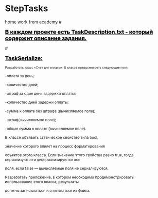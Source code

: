 # StepTasks
home work from academy
#<p><span style="font-size: 18px; text-shadow: rgba(136, 136, 136, 0.8) 1px 1px 2px;"><strong><span style="color: rgb(0, 0, 0);"><u>В каждом проекте есть TaskDescription.txt - который содержит описание задания.</u></span></strong></span></p>
#<p><span style="font-size: 18px; text-shadow: rgba(136, 136, 136, 0.8) 1px 1px 2px;"><strong><span style="color: rgb(0, 0, 0);"><u>TaskSerialize:</u></span></strong></span></p>
<p><span style="font-size: 10px;">Разработать класс &laquo;Счет для оплаты&raquo;. В классе предусмотреть следующие поля:</span></p>
<p><span style="font-size: 12px;">-оплата за день;</span></p>
<p><span style="font-size: 12px;">-количество дней;</span></p>
<p><span style="font-size: 12px;">-штраф за один день задержки оплаты;</span></p>
<p><span style="font-size: 12px;">-количество дней задержи оплаты;</span></p>
<p><span style="font-size: 12px;">-сумма к оплате без штрафа (вычисляемое поле);</span></p>
<p><span style="font-size: 12px;">-штраф(вычисляемое поле);</span></p>
<p><span style="font-size: 12px;">-общая сумма к оплате (вычисляемое поле).</span></p>
<p><span style="font-size: 12px;">В классе объявить статическое свойство типа bool,</span></p>
<p><span style="font-size: 12px;">значение которого влияет на процесс форматирования</span></p>
<p><span style="font-size: 12px;">объектов этого класса. Если значение этого свойства равно true, тогда сериализуются и десериализируются все</span></p>
<p><span style="font-size: 12px;">поля, если false &mdash; вычисляемые поля не сериализуются.</span></p>
<p><span style="font-size: 12px;">Разработать приложение, в котором необходимо продемонстрировать использование этого класса, результаты</span></p>
<p><span style="font-size: 12px;">должны записываться и считываться из файла.</span></p>
